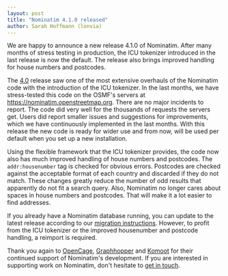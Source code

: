 ```yaml
---
layout: post
title: "Nominatim 4.1.0 released"
author: Sarah Hoffmann (lonvia)
---
```


We are happy to announce a new release 4.1.0 of Nominatim. After many months
of stress testing in production, the ICU tokenizer introduced in the
last release is now the default. The release also brings improved
handling for house numbers and postcodes.

The [4.0](2021-11-03-release-40.md) release saw one of the most extensive
overhauls of the Nominatim code with the introduction of the ICU tokenizer.
In the last months, we have stress-tested this code on the OSMF's servers
at https://nominatim.openstreetmap.org. There are no major incidents to report.
The code did very well for the thousands of requests the servers get. Users
did report smaller issues and suggestions for improvements, which we have
continuously implemented in the last months. With this release the new code
is ready for wider use and from now, will be used per default when you set
up a new installation.

Using the flexible framework that the ICU tokenizer provides, the code now
also has much improved handling of house numbers and postcodes. The
`addr:housenumber` tag is checked for obvious errors. Postcodes are checked
against the acceptable format of each country and discarded if they do not
match. These changes greatly reduce the number of odd results that apparently
do not fit a search query. Also, Nominatim no longer cares about spaces in
house numbers and postcodes. That will make it a lot easier to find addresses.

If you already have a Nominatim database running, you can update to the latest
release according to our [migration instructions](https://nominatim.org/release-docs/latest/admin/Migration/).
However, to profit from the ICU tokenizer or the improved housenumber and
postcode handling, a reimport is required.

Thank you again to
[OpenCage](https://opencagedata.com/),
[Graphhopper](https://www.graphhopper.com/)
and [Komoot](https://www.komoot.de/) for their continued
support of Nominatim's development. If you are interested in supporting
work on Nominatim, don't hesitate to [get in touch](https://nominatim.org/funding).

